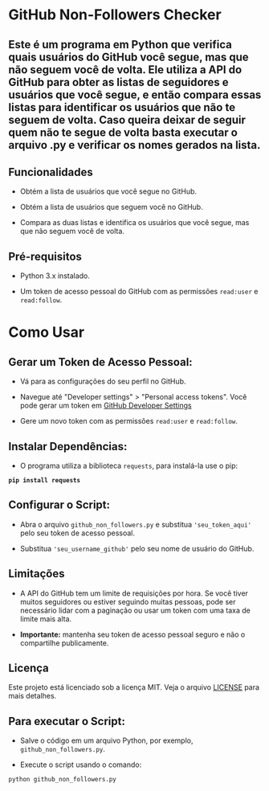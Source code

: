 # GitHub Non-Followers Checker

## **Este é um programa em Python que verifica quais usuários do GitHub você segue, mas que não seguem você de volta. Ele utiliza a API do GitHub para obter as listas de seguidores e usuários que você segue, e então compara essas listas para identificar os usuários que não te seguem de volta. Caso queira deixar de seguir quem não te segue de volta basta executar o arquivo .py e verificar os nomes gerados na lista.**

## Funcionalidades
- Obtém a lista de usuários que você segue no GitHub.

- Obtém a lista de usuários que seguem você no GitHub.

- Compara as duas listas e identifica os usuários que você segue, mas que não seguem você de volta.

## Pré-requisitos

- Python 3.x instalado.

- Um token de acesso pessoal do GitHub com as permissões `read:user` e `read:follow`.

# **Como Usar**

## **Gerar um Token de Acesso Pessoal:**

- Vá para as configurações do seu perfil no GitHub.

- Navegue até "Developer settings" > "Personal access tokens". Você pode gerar um token em [GitHub Developer Settings](https://github.com/settings/tokens)

- Gere um novo token com as permissões `read:user` e `read:follow`.

## **Instalar Dependências:**

- O programa utiliza a biblioteca `requests`, para instalá-la use o pip:

**`pip install requests`**

## **Configurar o Script:**

- Abra o arquivo `github_non_followers.py` e substitua `'seu_token_aqui'` pelo seu token de acesso pessoal.

- Substitua `'seu_username_github'` pelo seu nome de usuário do GitHub.

## **Limitações**

- A API do GitHub tem um limite de requisições por hora. Se você tiver muitos seguidores ou estiver seguindo muitas pessoas, pode ser necessário lidar com a paginação ou usar um token com uma taxa de limite mais alta.

- **Importante:** mantenha seu token de acesso pessoal seguro e não o compartilhe publicamente.

## Licença

Este projeto está licenciado sob a licença MIT. Veja o arquivo [LICENSE](https://github.com/LeoSousaJesus/Github-Non-Followers/blob/main/LICENSE) para mais detalhes.

## **Para executar o Script:**

- Salve o código em um arquivo Python, por exemplo, `github_non_followers.py`.

- Execute o script usando o comando:

```Python
python github_non_followers.py